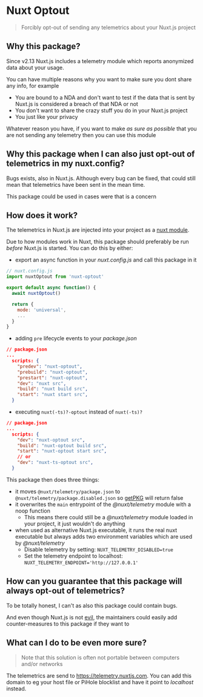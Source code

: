 # Nuxt Optout

> Forcibly opt-out of sending any telemetrics about your Nuxt.js project

## Why this package?

Since v2.13 Nuxt.js includes a telemetry module which reports anonymized data about your usage.

You can have multiple reasons why you want to make sure you dont share any info, for example
- You are bound to a NDA and don't want to test if the data that is sent by Nuxt.js is considered a breach of that NDA or not
- You don't want to share the crazy stuff you do in your Nuxt.js project
- You just like your privacy

Whatever reason you have, if you want to make _as sure as possible_ that you are not sending any telemetry then you can use this module

## Why this package when I can also just opt-out of telemetrics in my nuxt.config?

Bugs exists, also in Nuxt.js. Although every bug can be fixed, that could still mean that telemetrics have been sent in the mean time.

This package could be used in cases were that is a concern

## How does it work?

The telemetrics in Nuxt.js are injected into your project as a [nuxt module](https://github.com/nuxt/telemetry).

Due to how modules work in Nuxt, this package should preferably be run _before_ Nuxt.js is started. You can do this by either:
- export an async function in your _nuxt.config.js_ and call this package in it
```js
// nuxt.config.js
import nuxtOptout from 'nuxt-optout'

export default async function() {
  await nuxtOptout()

  return {
    mode: 'universal',
    ...
  }
}
```
- adding `pre` lifecycle events to your _package.json_
```json
// package.json
...
  scripts: {
    "predev": "nuxt-optout",
    "prebuild": "nuxt-optout",
    "prestart": "nuxt-optout",
    "dev": "nuxt src",
    "build": "nuxt build src",
    "start": "nuxt start src",
  }
```
- executing `nuxt(-ts)?-optout` instead of `nuxt(-ts)?`
```json
// package.json
...
  scripts: {
    "dev": "nuxt-optout src",
    "build": "nuxt-optout build src",
    "start": "nuxt-optout start src",
    // or
    "dev": "nuxt-ts-optout src",
  }
```

This package then does three things:
- it moves `@nuxt/telemetry/package.json` to `@nuxt/telemetry/package.disabled.json` so [getPKG](https://github.com/nuxt/nuxt.js/blob/dev/packages/config/src/options.js#L492) will return false         
- it overwrites the `main` entrypoint of the _@nuxt/telemetry_ module with a noop function
  - This means there could still be a _@nuxt/telemetry_ module loaded in your project, it just wouldn't do anything
- when used as alternative Nuxt.js executable, it runs the real nuxt executable but always adds two environment variables which are used by _@nuxt/telemetry_
  - Disable telemetry by setting: `NUXT_TELEMETRY_DISABLED=true`
  - Set the telemetry endpoint to localhost: `NUXT_TELEMETRY_ENDPOINT='http://127.0.0.1'`

## How can you guarantee that this package will always opt-out of telemetrics?

To be totally honest, I can't as also this package could contain bugs.

And even though Nuxt.js is not [evil](https://en.wikipedia.org/wiki/Don%27t_be_evil), the maintainers could easily add counter-measures to this package if they want to

## What can I do to be even more sure?

> Note that this solution is often not portable between computers and/or networks

The telemetrics are send to https://telemetry.nuxtjs.com. You can add this domain to eg your host file or PiHole blocklist and have it point to _localhost_ instead.
